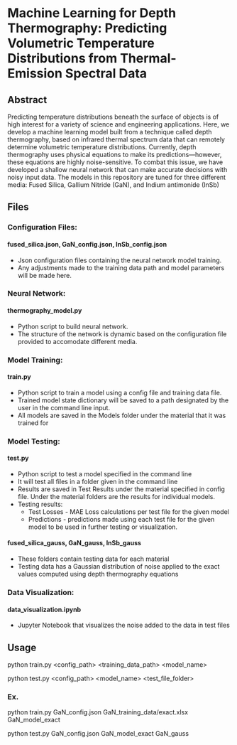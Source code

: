 #  Machine Learning for Depth Thermography: Predicting Volumetric Temperature Distributions from Thermal-Emission Spectral Data

## Abstract
Predicting temperature distributions beneath the surface of objects is of high interest for a variety of science and engineering applications. Here, we develop a machine learning model built from a technique called depth thermography, based on infrared thermal spectrum data that can remotely determine volumetric temperature distributions. Currently, depth thermography uses physical equations to make its predictions—however, these equations are highly noise-sensitive. To combat this issue, we have developed a shallow neural network that can make accurate decisions with noisy input data. The models in this repository are tuned for three different media: Fused Silica, Gallium Nitride (GaN), and Indium antimonide (InSb)

## Files
### Configuration Files: 
#### fused_silica.json, GaN_config.json, InSb_config.json

- Json configuration files containing the neural network model training.
- Any adjustments made to the training data path and model parameters will be made here.

### Neural Network:
#### thermography_model.py
- Python script to build neural network.
- The structure of the network is dynamic based on the configuration file provided to accomodate different media.

### Model Training:
#### train.py
- Python script to train a model using a config file and training data file.
- Trained model state dictionary will be saved to a path designated by the user in the command line input.
- All models are saved in the Models folder under the material that it was trained for

### Model Testing: 
#### test.py
- Python script to test a model specified in the command line
- It will test all files in a folder given in the command line
- Results are saved in Test Results under the material specified in config file. Under the material folders are the results for individual models.
- Testing results:
    - Test Losses - MAE Loss calculations per test file for the given model
    - Predictions - predictions made using each test file for the given model to be used in further testing or visualization.

#### fused_silica_gauss, GaN_gauss, InSb_gauss
- These folders contain testing data for each material
- Testing data has a Gaussian distribution of noise applied to the exact values computed using depth thermography equations

### Data Visualization:
#### data_visualization.ipynb
- Jupyter Notebook that visualizes the noise added to the data in test files

## Usage
python train.py <config_path> <training_data_path> <model_name>

python test.py <config_path> <model_name> <test_file_folder>

### Ex. 
python train.py GaN_config.json GaN_training_data/exact.xlsx GaN_model_exact

python test.py GaN_config.json GaN_model_exact GaN_gauss
